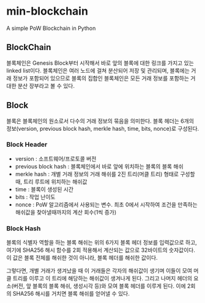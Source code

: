 # min-blockchain
A simple PoW Blockchain in Python

## BlockChain
블록체인은 Genesis Block부터 시작해서 바로 앞의 블록에 대한 링크를 가지고 있는 linked list이다. 블록체인은 여러 노드에 걸쳐 분산되어 저장 및 관리되며, 블록에는 거래 정보가 포함되어 있으므로 블록의 집합인 블록체인은 모든 거래 정보를 포함하는 거대한 분산 장부라고 볼 수 있다.

## Block
블록은 블록체인의 원소로서 다수의 거래 정보의 묶음을 의미한다. 블록 헤더는 6개의 정보(version, previous block hash, merkle hash, time, bits, nonce)로 구성된다.
### Block Header
- version : 소프트웨어/프로토콜 버전
- previous block hash : 블록체인에서 바로 앞에 위치하는 블록의 블록 해쉬
- merkle hash : 개별 거래 정보의 거래 해쉬를 2진 트리(머클 트리) 형태로 구성할 때, 트리 루트에 위치하는 해쉬값
- time : 블록이 생성된 시간
- bits : 작업 난이도
- nonce : PoW 알고리즘에서 사용되는 변수. 최초 0에서 시작하여 조건을 만족하는 해쉬값을 찾아낼때까지의 계산 회수(1씩 증가)
### Block Hash
블록의 식별자 역할을 하는 블록 해쉬는 위의 6가지 블록 헤더 정보를 입력값으로 하고, 여기에 SHA256 해시 함수를 2회 적용해서 계산되는 값으로 32바이트의 숫자값이다. 이 값은 블록 전체를 해쉬한 것이 아니라, 블록 헤더를 해쉬한 값이다.

그렇다면, 개별 거래가 생겨났을 때 이 거래들은 각자의 해쉬값이 생기며 이들이 모여 머클 트리를 이루고 이 트리에 해당하는 해쉬값이 생겨나게 된다. 그리고 나머지 헤더의 요소(버전, 앞 블록의 블록 해쉬, 생성시각 등)와 모여 블록 헤더를 이루게 된다. 이에 2회의 SHA256 해시를 거치면 블록 해쉬를 얻어낼 수 있다.
